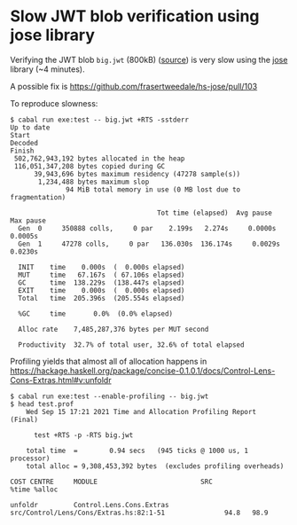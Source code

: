 # Slow JWT blob verification using jose library

Verifying the JWT blob `big.jwt` (800kB) ([source](https://fidoalliance.org/metadata/)) is very slow using the [jose](https://hackage.haskell.org/package/jose) library (~4 minutes).

A possible fix is https://github.com/frasertweedale/hs-jose/pull/103

To reproduce slowness:
```
$ cabal run exe:test -- big.jwt +RTS -sstderr
Up to date
Start
Decoded
Finish
 502,762,943,192 bytes allocated in the heap
 116,051,347,208 bytes copied during GC
      39,943,696 bytes maximum residency (47278 sample(s))
       1,234,488 bytes maximum slop
              94 MiB total memory in use (0 MB lost due to fragmentation)

                                     Tot time (elapsed)  Avg pause  Max pause
  Gen  0     350888 colls,     0 par    2.199s   2.274s     0.0000s    0.0005s
  Gen  1     47278 colls,     0 par   136.030s  136.174s     0.0029s    0.0230s

  INIT    time    0.000s  (  0.000s elapsed)
  MUT     time   67.167s  ( 67.106s elapsed)
  GC      time  138.229s  (138.447s elapsed)
  EXIT    time    0.000s  (  0.000s elapsed)
  Total   time  205.396s  (205.554s elapsed)

  %GC     time       0.0%  (0.0% elapsed)

  Alloc rate    7,485,287,376 bytes per MUT second

  Productivity  32.7% of total user, 32.6% of total elapsed
```

Profiling yields that almost all of allocation happens in https://hackage.haskell.org/package/concise-0.1.0.1/docs/Control-Lens-Cons-Extras.html#v:unfoldr
```
$ cabal run exe:test --enable-profiling -- big.jwt
$ head test.prof
	Wed Sep 15 17:21 2021 Time and Allocation Profiling Report  (Final)

	  test +RTS -p -RTS big.jwt

	total time  =        0.94 secs   (945 ticks @ 1000 us, 1 processor)
	total alloc = 9,308,453,392 bytes  (excludes profiling overheads)

COST CENTRE     MODULE                          SRC                                                  %time %alloc

unfoldr         Control.Lens.Cons.Extras        src/Control/Lens/Cons/Extras.hs:82:1-51               94.8   98.9
```


